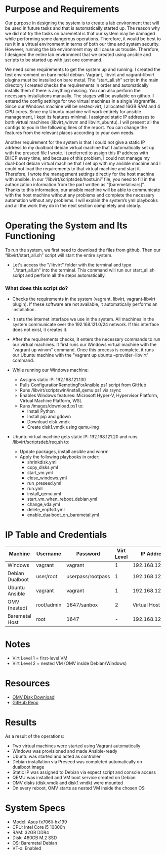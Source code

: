 # Purpose and Requirements

Our purpose in designing the system is to create a lab environment that will be used in future tasks and that is automatically started up. The reason why we did not try the tasks on baremetal is that our system may be damaged while performing some dangerous operations. Therefore, it would be best to run it in a virtual environment in terms of both our time and system security. However, running the lab environment may still cause us trouble. Therefore, I designed the entire lab environment that we created using ansible and scripts to be started up with just one command.

We need some requirements to get the system up and running. I created the test environment on bare metal debian. Vagrant, libvirt and vagrant-libvirt plugins must be installed on bare metal. The “start_all.sh” script in the main directory I created checks the requirements in order and automatically installs them if there is anything missing. You can also perform the necessary installations manually. The stages will be available on github. I entered the config settings for two virtual machines in a single Vagrantfile. Since our Windows machine will be nested-virt, I allocated 16GB RAM and 4 CPU cores. Since my Ubuntu machine will work entirely for ansible management, I kept its features minimal. I assigned static IP addresses to both virtual machines (libvirt_winvm and libvirt_ubuntu). I will present all the configs to you in the following lines of the report. You can change the features from the relevant places according to your own needs.

Another requirement for the system is that I could not give a static IP address to my dualboot debian virtual machine that I automatically set up with the preseed file I wrote. It preferred to assign this IP address with DHCP every time, and because of this problem, I could not manage my dual-boot debian virtual machine that I set up with my ansible machine and I could not load the requirements to that virtual machine and start it. Therefore, I wrote the management settings directly for the host machine with ansible. In our “/libvirt/scriptsdeb/hosts.ini” file, you need to fill in the authorization information from the part written as “[baremetal:vars]”. Thanks to this information, our ansible machine will be able to communicate with the host machine without any problems and complete the necessary automation without any problems. I will explain the system’s yml playbooks and all the work they do in the next section completely and clearly.

# Operating the System and Its Functioning

To run the system, we first need to download the files from github. Then our “libvirt/start_all.sh” script will start the entire system.

- Let's access the "/libvirt" folder with the terminal and type "./start_all.sh" into the terminal. This command will run our start_all.sh script and perform all the steps automatically.

### What does this script do?

- Checks the requirements in the system (vagrant, libvirt, vagrant-libvirt plugin). If these software are not available, it automatically performs an installation.
- It sets the internet interface we use in the system. All machines in the system communicate over the 192.168.121.0/24 network. If this interface does not exist, it creates it.
- After the requirements checks, it enters the necessary commands to run our virtual machines. It first runs our Windows virtual machine with the "vagrant up winvm" command. Once this process is complete, it runs our Ubuntu machine with the "vagrant up ubuntu –provider=libvirt" command.
- While running our Windows machine:
  - Assigns static IP: 192.168.121.130
  - Pulls ConfigurationRemotingForAnsible.ps1 script from GitHub
  - Runs /libvirt/scriptswin/install_qemu.ps1 via rsync
  - Enables Windows features: Microsoft Hyper-V, Hypervisor Platform, Virtual Machine Platform, WSL
  - Runs /images/download.ps1 to:
    - Install Python
    - Install pip and gdown
    - Download disk.vmdk
    - Create disk1.vmdk using qemu-img

- Ubuntu virtual machine gets static IP: 192.168.121.20 and runs /libvirt/scriptsdeb/req.sh to:
  - Update packages, install ansible and winrm
  - Apply the following playbooks in order:
    - shrinkdisk.yml
    - copy_disks.yml
    - start_vm.yml
    - close_windows.yml
    - run_preseed.yml
    - run.yml
    - install_qemu.yml
    - start_vm_when_reboot_debian.yml
    - change_vda.yml
    - delete_enp1s0.yml
    - enable_dualboot_on_baremetal.yml

# IP Table and Credentials

| Machine          | Username        | Password      | Virt Level | IP Address       |
|------------------|------------------|---------------|------------|------------------|
| Windows          | vagrant          | vagrant       | 1          | 192.168.121.130  |
| Debian Dualboot  | user/root        | userpass/rootpass | 1          | 192.168.121.145  |
| Ubuntu Ansible   | vagrant          | vagrant       | 1          | 192.168.121.20   |
| OMV (nested)     | root/admin       | 1647/sanbox   | 2          | Virtual Host IP  |
| Baremetal Host   | root             | 1647          | -          | 192.168.121.1    |

# Notes

- Virt Level 1 = first-level VM
- Virt Level 2 = nested VM (OMV inside Debian/Windows)

# Resources

- [OMV Disk Download](#)
- [GitHub Repo](#)

# Results

As a result of the operations:
- Two virtual machines were started using Vagrant automatically
- Windows was provisioned and made Ansible-ready
- Ubuntu was started and acted as controller
- Debian installation via Preseed was completed automatically on dualboot image
- Static IP was assigned to Debian via expect script and console access
- QEMU was installed and VM boot service created on Debian
- OMV disks (disk.vmdk and disk1.vmdk) were mounted
- On every reboot, OMV starts as nested VM inside the chosen OS

# System Specs

- Model: Asus fx706li-hx199
- CPU: Intel Core i5 10300h
- RAM: 32GB DDR4
- Disk: 480GB M.2 SSD
- OS: Baremetal Debian
- VT-x: Enabled
